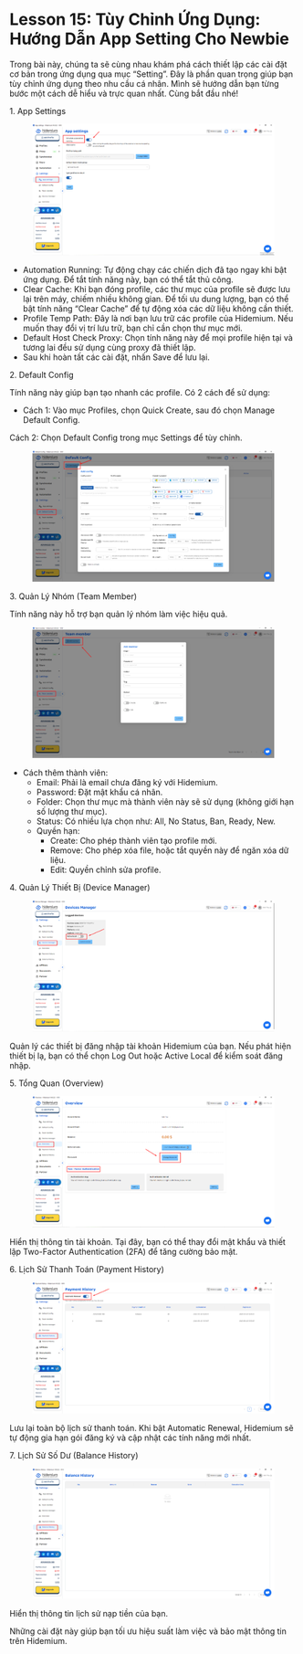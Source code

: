 # Lesson 15: Tùy Chỉnh Ứng Dụng: Hướng Dẫn App Setting Cho Newbie

Trong bài này, chúng ta sẽ cùng nhau khám phá cách thiết lập các cài đặt cơ bản trong ứng dụng qua mục “Setting”. Đây là phần quan trọng giúp bạn tùy chỉnh ứng dụng theo nhu cầu cá nhân. Mình sẽ hướng dẫn bạn từng bước một cách dễ hiểu và trực quan nhất. Cùng bắt đầu nhé!

1\. App Settings

<figure><img src="../../../.gitbook/assets/image (13).png" alt=""><figcaption></figcaption></figure>



* Automation Running: Tự động chạy các chiến dịch đã tạo ngay khi bật ứng dụng. Để tắt tính năng này, bạn có thể tắt thủ công.
* Clear Cache: Khi bạn đóng profile, các thư mục của profile sẽ được lưu lại trên máy, chiếm nhiều không gian. Để tối ưu dung lượng, bạn có thể bật tính năng “Clear Cache” để tự động xóa các dữ liệu không cần thiết.
* Profile Temp Path: Đây là nơi bạn lưu trữ các profile của Hidemium. Nếu muốn thay đổi vị trí lưu trữ, bạn chỉ cần chọn thư mục mới.
* Default Host Check Proxy: Chọn tính năng này để mọi profile hiện tại và tương lai đều sử dụng cùng proxy đã thiết lập.
* Sau khi hoàn tất các cài đặt, nhấn Save để lưu lại.

2\. Default Config

Tính năng này giúp bạn tạo nhanh các profile. Có 2 cách để sử dụng:

* Cách 1: Vào mục Profiles, chọn Quick Create, sau đó chọn Manage Default Config.

Cách 2: Chọn Default Config trong mục Settings để tùy chỉnh.

<figure><img src="../../../.gitbook/assets/image (14).png" alt=""><figcaption></figcaption></figure>



3\. Quản Lý Nhóm (Team Member)

Tính năng này hỗ trợ bạn quản lý nhóm làm việc hiệu quả.

<figure><img src="../../../.gitbook/assets/image (15).png" alt=""><figcaption></figcaption></figure>



* Cách thêm thành viên:
  * Email: Phải là email chưa đăng ký với Hidemium.
  * Password: Đặt mật khẩu cá nhân.
  * Folder: Chọn thư mục mà thành viên này sẽ sử dụng (không giới hạn số lượng thư mục).
  * Status: Có nhiều lựa chọn như: All, No Status, Ban, Ready, New.
  * Quyền hạn:
    * Create: Cho phép thành viên tạo profile mới.
    * Remove: Cho phép xóa file, hoặc tắt quyền này để ngăn xóa dữ liệu.
    * Edit: Quyền chỉnh sửa profile.

4\. Quản Lý Thiết Bị (Device Manager)

<figure><img src="../../../.gitbook/assets/image (16).png" alt=""><figcaption></figcaption></figure>



Quản lý các thiết bị đăng nhập tài khoản Hidemium của bạn. Nếu phát hiện thiết bị lạ, bạn có thể chọn Log Out hoặc Active Local để kiểm soát đăng nhập.

5\. Tổng Quan (Overview)

<figure><img src="../../../.gitbook/assets/image (17).png" alt=""><figcaption></figcaption></figure>



Hiển thị thông tin tài khoản. Tại đây, bạn có thể thay đổi mật khẩu và thiết lập Two-Factor Authentication (2FA) để tăng cường bảo mật.

6\. Lịch Sử Thanh Toán (Payment History)

<figure><img src="../../../.gitbook/assets/image (18).png" alt=""><figcaption></figcaption></figure>



Lưu lại toàn bộ lịch sử thanh toán. Khi bật Automatic Renewal, Hidemium sẽ tự động gia hạn gói đăng ký và cập nhật các tính năng mới nhất.

7\. Lịch Sử Số Dư (Balance History)

<figure><img src="../../../.gitbook/assets/image (158).png" alt=""><figcaption></figcaption></figure>



Hiển thị thông tin lịch sử nạp tiền của bạn.

Những cài đặt này giúp bạn tối ưu hiệu suất làm việc và bảo mật thông tin trên Hidemium.
